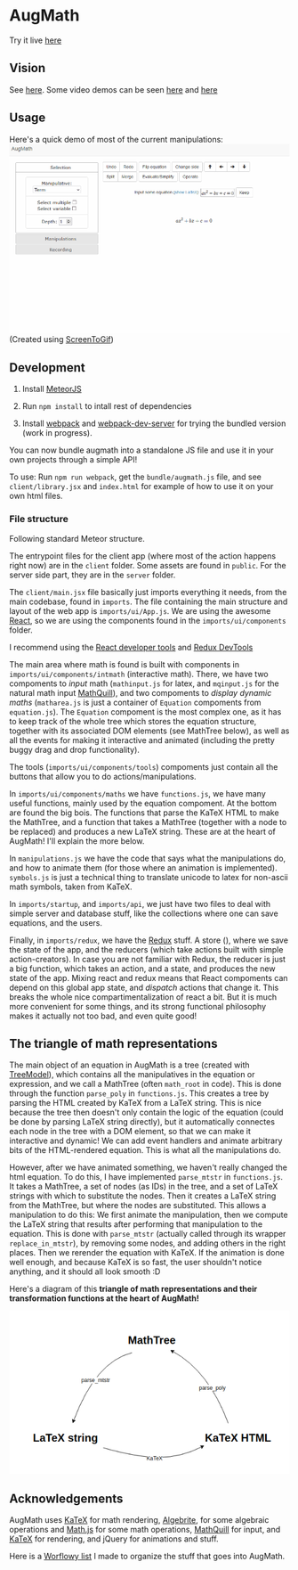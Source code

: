 # AugMath

<!-- [![Join the chat at https://gitter.im/guillefix/augmath](https://badges.gitter.im/guillefix/augmath.svg)](https://gitter.im/guillefix/augmath?utm_source=badge&utm_medium=badge&utm_campaign=pr-badge&utm_content=badge) -->

Try it live [here](http://augmath.xyz)

## Vision

See [here](http://guillefix.me/augmath.html).
Some video demos can be seen [here](https://youtu.be/LyQkDemP67A?t=3m44s) and [here](https://www.youtube.com/watch?v=9fwOiLsuXSI&feature=youtu.be)

## Usage
Here's a quick demo of most of the current manipulations:
</br>
<img src="others/quadratic.gif" width="700" alt="Proof of Quadratic Formula">
</br>(Created using [ScreenToGif](https://screentogif.codeplex.com/))

## Development

1. Install [MeteorJS](https://www.meteor.com/)

2. Run `npm install` to intall rest of dependencies

3. Install [webpack](https://webpack.js.org/) and [webpack-dev-server](https://github.com/webpack/webpack-dev-server) for trying the bundled version (work in progress).

You can now bundle augmath into a standalone JS file and use it in your own projects through a simple API!

To use: Run `npm run webpack`, get the `bundle/augmath.js` file, and see `client/library.jsx` and `index.html` for example of how to use it on your own html files.


### File structure

Following standard Meteor structure.

The entrypoint files for the client app (where most of the action happens right now) are in the `client` folder. Some assets are found in `public`. For the server side part, they are in the `server` folder.

The `client/main.jsx` file basically just imports everything it needs, from the main codebase, found in `imports`. The file containing the main structure and layout of the web app is `imports/ui/App.js`. We are using the awesome [React](https://reactjs.org/), so we are using the components found in the `imports/ui/components` folder.

I recommend using the [React developer tools](https://chrome.google.com/webstore/detail/react-developer-tools/fmkadmapgofadopljbjfkapdkoienihi?hl=en) and [Redux DevTools](https://chrome.google.com/webstore/detail/redux-devtools/lmhkpmbekcpmknklioeibfkpmmfibljd?hl=en)

The main area where math is found is built with components in `imports/ui/components/intmath` (interactive math). There, we have two compoments to *input* math (`mathinput.js` for latex, and `mqinput.js` for the natural math input [MathQuill](http://mathquill.com/)), and two compoments to *display dynamic maths* (`matharea.js` is just a container of `Equation` compoments from `equation.js`). The `Equation` compoment is the most complex one, as it has to keep track of the whole tree which stores the equation structure, together with its associated DOM elements (see MathTree below), as well as all the events for making it interactive and animated (including the pretty buggy drag and drop functionality).

The tools (`imports/ui/components/tools`) compoments just contain all the buttons that allow you to do actions/manipulations.

In `imports/ui/components/maths` we have `functions.js`, we have many useful functions, mainly used by the equation compoment. At the bottom are found the big bois. The functions that parse the KaTeX HTML to make the MathTree, and a function that takes a MathTree (together with a node to be replaced) and produces a new LaTeX string. These are at the heart of AugMath! I'll explain the more below.

In `manipulations.js` we have the code that says what the manipulations do, and how to animate them (for those where an animation is implemented). `symbols.js` is just a technical thing to translate unicode to latex for non-ascii math symbols, taken from KaTeX.

In `imports/startup`, and `imports/api`, we just have two files to deal with simple server and database stuff, like the collections where one can save equations, and the users.

Finally, in `imports/redux`, we have the [Redux](https://redux.js.org/docs/introduction/) stuff. A store (), where we save the state of the app, and the reducers (which take actions built with simple action-creators). In case you are not familiar with Redux, the reducer is just a big function, which takes an action, and a state, and produces the new state of the app. Mixing react and redux means that React compoments can depend on this global app state, and *dispatch* actions that change it. This breaks the whole nice compartimentalization of react a bit. But it is much more convenient for some things, and its strong functional philosophy makes it actually not too bad, and even quite good!

## The triangle of math representations

The main object of an equation in AugMath is a tree (created with [TreeModel](http://jnuno.com/tree-model-js/)), which contains all the manipulatives in the equation or expression, and we call a MathTree (often `math_root` in code). This is done through the function `parse_poly` in `functions.js`. This creates a tree by parsing the HTML created by KaTeX from a LaTeX string. This is nice because the tree then doesn't only contain the logic of the equation (could be done by parsing LaTeX string directly), but it automatically connectes each node in the tree with a DOM element, so that we can make it interactive and dynamic! We can add event handlers and animate arbitrary bits of the HTML-rendered equation. This is what all the manipulations do.

However, after we have animated something, we haven't really changed the html equation. To do this, I have implemented `parse_mtstr` in `functions.js`. It takes a MathTree, a set of nodes (as IDs) in the tree, and a set of LaTeX strings with which to substitute the nodes. Then it creates a LaTeX string from the MathTree, but where the nodes are substituted. This allows a manipulation to do this: We first animate the manipulation, then we compute the LaTeX string that results after performing that manipulation to the equation. This is done with `parse_mtstr` (actually called through its wrapper `replace_in_mtstr`), by removing some nodes, and adding others in the right places. Then we rerender the equation with KaTeX. If the animation is done well enough, and because KaTeX is so fast, the user shouldn't notice anything, and it should all look smooth :D

Here's a diagram of this **triangle of math representations and their transformation functions at the heart of AugMath!**

<img src="others/augmath_loop.png" width="700" alt="AugMath_loop">

## Acknowledgements

AugMath uses [KaTeX](https://khan.github.io/KaTeX/) for math rendering, [Algebrite](http://algebrite.org/), for some algebraic operations and [Math.js](http://mathjs.org/) for some math operations, [MathQuill](http://mathquill.com/) for input, and [KaTeX](https://khan.github.io/KaTeX/) for rendering, and jQuery for animations and stuff.

Here is a [Worflowy list](https://workflowy.com/s/BlNaX36nRR) I made to organize the stuff that goes into AugMath.

<!-- Here is a [Codepen](http://codepen.io/guillefix/full/xGWQPJ/) to test it live. -->

<!-- Some discussion in this [Forum](http://forum.fractalfuture.net/t/augmented-math-and-education/265) -->
